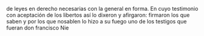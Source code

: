 de leyes en derecho necesarias con la general en forma. En cuyo testimonio con aceptación de los libertos así lo dixeron y afirgaron: firmaron los que saben y por los que nosablen lo hizo a su fuego uno de los testigos que fueran don francisco Nie